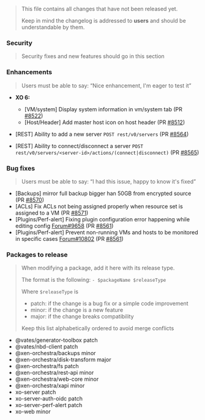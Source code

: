 > This file contains all changes that have not been released yet.
>
> Keep in mind the changelog is addressed to **users** and should be
> understandable by them.

### Security

> Security fixes and new features should go in this section

### Enhancements

> Users must be able to say: “Nice enhancement, I'm eager to test it”

- **XO 6:**

  - [VM/system] Display system information in vm/system tab (PR [#8522](https://github.com/vatesfr/xen-orchestra/pull/8522))
  - [Host/Header] Add master host icon on host header (PR [#8512](https://github.com/vatesfr/xen-orchestra/pull/8512))

- [REST] Ability to add a new server `POST rest/v0/servers` (PR [#8564](https://github.com/vatesfr/xen-orchestra/pull/8564))
- [REST] Ability to connect/disconnect a server `POST rest/v0/servers/<server-id>/actions/(connect|disconnect)` (PR [#8565](https://github.com/vatesfr/xen-orchestra/pull/8565))

### Bug fixes

> Users must be able to say: “I had this issue, happy to know it's fixed”

- [Backups] mirror full backup bigger han 50GB from encrypted source (PR [#8570](https://github.com/vatesfr/xen-orchestra/pull/8570))
- [ACLs] Fix ACLs not being assigned properly when resource set is assigned to a VM (PR [#8571](https://github.com/vatesfr/xen-orchestra/pull/8571))
- [Plugins/Perf-alert] Fixing plugin configuration error happening while editing config [Forum#9658](https://xcp-ng.org/forum/post/90573) (PR [#8561](https://github.com/vatesfr/xen-orchestra/pull/8561))
- [Plugins/Perf-alert] Prevent non-running VMs and hosts to be monitored in specific cases [Forum#10802](https://xcp-ng.org/forum/topic/10802/performance-alerts-fail-when-turning-on-all-running-hosts-all-running-vm-s-etc) (PR [#8561](https://github.com/vatesfr/xen-orchestra/pull/8561))

### Packages to release

> When modifying a package, add it here with its release type.
>
> The format is the following: `- $packageName $releaseType`
>
> Where `$releaseType` is
>
> - patch: if the change is a bug fix or a simple code improvement
> - minor: if the change is a new feature
> - major: if the change breaks compatibility
>
> Keep this list alphabetically ordered to avoid merge conflicts

<!--packages-start-->

- @vates/generator-toolbox patch
- @vates/nbd-client patch
- @xen-orchestra/backups minor
- @xen-orchestra/disk-transform major
- @xen-orchestra/fs patch
- @xen-orchestra/rest-api minor
- @xen-orchestra/web-core minor
- @xen-orchestra/xapi minor
- xo-server patch
- xo-server-auth-oidc patch
- xo-server-perf-alert patch
- xo-web minor

<!--packages-end-->
